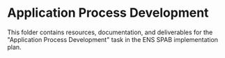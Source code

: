 # Application Process Development

This folder contains resources, documentation, and deliverables for the "Application Process Development" task in the ENS SPAB implementation plan.
